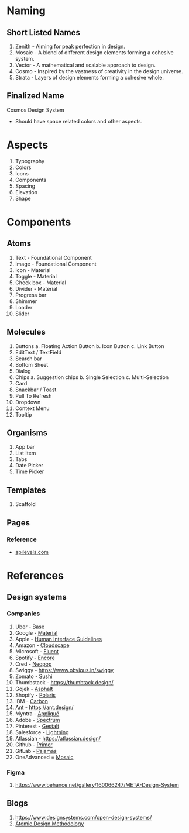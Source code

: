 # Naming

## Short Listed Names

1. Zenith - Aiming for peak perfection in design.
2. Mosaic - A blend of different design elements forming a cohesive system.
3. Vector - A mathematical and scalable approach to design.
4. Cosmo - Inspired by the vastness of creativity in the design universe.
5. Strata - Layers of design elements forming a cohesive whole.

## Finalized Name

Cosmos Design System

- Should have space related colors and other aspects.

# Aspects

1. Typography
2. Colors
3. Icons
4. Components
5. Spacing
6. Elevation
7. Shape

# Components

## Atoms

1. Text - Foundational Component
2. Image - Foundational Component
3. Icon - Material
4. Toggle - Material
5. Check box - Material
6. Divider - Material
7. Progress bar
8. Shimmer
9. Loader
10. Slider

## Molecules

1. Buttons
   a. Floating Action Button
   b. Icon Button
   c. Link Button
2. EditText / TextField
3. Search bar
4. Bottom Sheet
5. Dialog
6. Chips
   a. Suggestion chips
   b. Single Selection
   c. Multi-Selection
7. Card
8. Snackbar / Toast
9. Pull To Refresh
10. Dropdown
11. Context Menu
12. Tooltip

## Organisms

1. App bar
2. List Item
3. Tabs
4. Date Picker
5. Time Picker

## Templates

1. Scaffold

## Pages

### Reference

- [apilevels.com](https://apilevels.com/)

# References

## Design systems

### Companies

1. Uber - [Base](https://base.uber.com/6d2425e9f/p/294ab4-base-design-system)
2. Google - [Material](https://m3.material.io/)
3. Apple - [Human Interface Guidelines](https://developer.apple.com/design/)
4. Amazon - [Cloudscape](https://cloudscape.design/components/modal/)
5. Microsoft - [Fluent](https://fluent2.microsoft.design/)
6. Spotify - [Encore](https://spotify.design/stories/design/design-systems)
7. Cred - [Neopop](https://cred.club/design)
8. Swiggy - https://www.obvious.in/swiggy
9. Zomato - [Sushi](https://blog.zomato.com/sushi)
10. Thumbstack - https://thumbtack.design/
11. Gojek - [Asphalt](https://asphalt.gojek.io/)
12. Shopify - [Polaris](https://polaris.shopify.com/)
13. IBM - [Carbon](https://carbondesignsystem.com/)
14. Ant - https://ant.design/
15. Myntra - [Appliqué](https://applique.myntra.com/)
16. Adobe - [Spectrum](https://spectrum.adobe.com/)
17. Pinterest - [Gestalt](https://gestalt.pinterest.systems/home)
18. Salesforce - [Lightning](https://www.lightningdesignsystem.com/2e1ef8501/p/85bd85-lightning-design-system-2)
19. Atlassian - https://atlassian.design/
20. Github - [Primer](https://primer.style/)
21. GitLab - [Pajamas](https://design.gitlab.com/)
22. OneAdvanced = [Mosaic](https://mosaic.oneadvanced.io/)

### Figma

1. https://www.behance.net/gallery/160066247/META-Design-System

## Blogs

1. https://www.designsystems.com/open-design-systems/
2. [Atomic Design Methodology](https://atomicdesign.bradfrost.com/chapter-2/)
